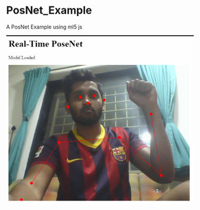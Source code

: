 # PosNet_Example
A PosNet Example using ml5 js 

![img](https://github.com/hrishikeshmane/PosNet_Example/blob/master/posenet.PNG)


